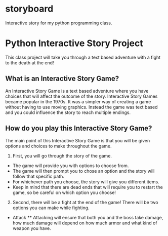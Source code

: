 # storyboard
Interactive story for my python programming class.
# Python Interactive Story Project
 This class project will take you through a text based adventure with a fight to the death at the end!
## What is an Interactive Story Game?
  An Interactive Story Game is a text based adventure where you have choices that will affect the outcome of the story. Interactive Story Games became popular in the 1970s. It was a simpler way of creating a game without having to use moving graphics. Instead the game was text based and you could influence the story to reach multiple endings.
## How do you play this Interactive Story Game?
 The main point of this Interactive Story Game is that you will be given options and choices to make throughout the game.
 1. First, you will go through the story of the game.
  * The game will provide you with options to choose from.
  * The game will then prompt you to chose an option and the story will follow that specific path.
  * For whichever path you choose, the story will give you different items.
  * Keep in mind that there are dead ends that will require you to restart the game, so be careful on which option you choose!
 2. Second, there will be a fight at the end of the game! There will be two options you can make while fighting.
  * Attack
  ** Attacking will ensure that both you and the boss take damage, how much damage will depend on how much armor and what kind of weapon you have.
